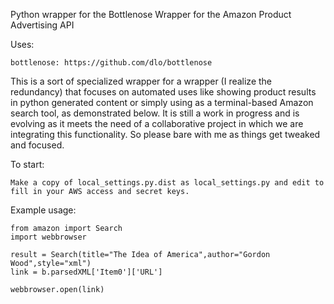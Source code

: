 Python wrapper for the Bottlenose Wrapper for the Amazon Product Advertising API

Uses: 

	bottlenose: https://github.com/dlo/bottlenose


This is a sort of specialized wrapper for a wrapper (I realize the redundancy) that focuses on automated uses like showing product results in python generated content or simply using as a terminal-based Amazon search tool, as demonstrated below. It is still a work in progress and is evolving as it meets the need of a collaborative project in which we are integrating this functionality. So please bare with me as things get tweaked and focused.


To start:

	Make a copy of local_settings.py.dist as local_settings.py and edit to fill in your AWS access and secret keys.


Example usage:


	from amazon import Search
	import webbrowser

	result = Search(title="The Idea of America",author="Gordon Wood",style="xml")	
	link = b.parsedXML['Item0']['URL']

	webbrowser.open(link)
